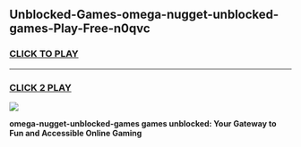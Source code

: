 
## Unblocked-Games-omega-nugget-unblocked-games-Play-Free-n0qvc
<h3>
<a href="https://premium76.site?title=omega-nugget-unblocked-games&ref=23A">CLICK TO PLAY</a></h3>
<hr>

<h3>
<a href="https://premium76.site?title=omega-nugget-unblocked-games&ref=23A">CLICK 2 PLAY</a>
  
</h3>

<a href="https://premium76.site?title=omega-nugget-unblocked-games&ref=23A"><img src="https://clearcache.store/games.png"></a>


**omega-nugget-unblocked-games games unblocked: Your Gateway to Fun and Accessible Online Gaming**
